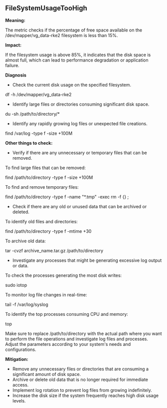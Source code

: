 ## FileSystemUsageTooHigh

**Meaning:**

The metric checks if the percentage of free space available on the /dev/mapper/vg_data-rke2 filesystem is less than 15%.

**Impact:**

If the filesystem usage is above 85%, it indicates that the disk space is almost full, which can lead to performance degradation or application failure.

**Diagnosis**

- Check the current disk usage on the specified filesystem.

df -h /dev/mapper/vg_data-rke2

- Identify large files or directories consuming significant disk space.

du -sh /path/to/directory/*

- Identify any rapidly growing log files or unexpected file creations.

find /var/log -type f -size +100M

**Other things to check:**

- Verify if there are any unnecessary or temporary files that can be removed.

To find large files that can be removed:

find /path/to/directory -type f -size +100M

To find and remove temporary files:

find /path/to/directory -type f -name "*.tmp" -exec rm -f {} \;


- Check if there are any old or unused data that can be archived or deleted.

To identify old files and directories:

find /path/to/directory -type f -mtime +30

To archive old data:

tar -cvzf archive_name.tar.gz /path/to/directory

- Investigate any processes that might be generating excessive log output or data.

To check the processes generating the most disk writes:

sudo iotop

To monitor log file changes in real-time:

tail -f /var/log/syslog

To identify the top processes consuming CPU and memory:

top

Make sure to replace /path/to/directory with the actual path where you want to perform the file operations and investigate log files and processes. Adjust the parameters according to your system's needs and configurations.

**Mitigation:**

- Remove any unnecessary files or directories that are consuming a significant amount of disk space.
- Archive or delete old data that is no longer required for immediate access.
- Implement log rotation to prevent log files from growing indefinitely.
- Increase the disk size if the system frequently reaches high disk usage levels.




